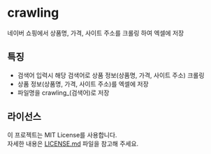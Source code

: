 # crawling
네이버 쇼핑에서 상품명, 가격, 사이트 주소를 크롤링 하여 엑셀에 저장


## 특징
* 검색어 입력시 해당 검색어로 상품 정보(상품명, 가격, 사이트 주소) 크롤링
* 상품 정보(상품명, 가격, 사이트 주소)를 엑셀에 저장
* 파일명을 crawling_(검색어)로 저장


## 라이선스
이 프로젝트는 MIT License를 사용합니다.  
자세한 내용은 [LICENSE.md](LICENSE) 파일을 참고해 주세요.
